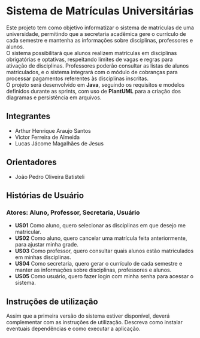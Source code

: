 # Sistema de Matrículas Universitárias
Este projeto tem como objetivo informatizar o sistema de matrículas de uma universidade, permitindo que a secretaria acadêmica gere o currículo de cada semestre e mantenha as informações sobre disciplinas, professores e alunos.  
O sistema possibilitará que alunos realizem matrículas em disciplinas obrigatórias e optativas, respeitando limites de vagas e regras para ativação de disciplinas. Professores poderão consultar as listas de alunos matriculados, e o sistema integrará com o módulo de cobranças para processar pagamentos referentes às disciplinas inscritas.  
O projeto será desenvolvido em **Java**, seguindo os requisitos e modelos definidos durante as sprints, com uso de **PlantUML** para a criação dos diagramas e persistência em arquivos.


## Integrantes
* Arthur Henrique Araujo Santos
* Victor Ferreira de Almeida
* Lucas Jácome Magalhães de Jesus

## Orientadores
* João Pedro Oliveira Batisteli

## Histórias de Usuário
### Atores: Aluno, Professor, Secretaria, Usuário
- **US01** Como aluno, quero selecionar as disciplinas em que desejo me matricular.  
- **US02** Como aluno, quero cancelar uma matrícula feita anteriormente, para ajustar minha grade.  
- **US03** Como professor, quero consultar quais alunos estão matriculados em minhas disciplinas.  
- **US04** Como secretaria, quero gerar o currículo de cada semestre e manter as informações sobre disciplinas, professores e alunos.   
- **US05** Como usuário, quero fazer login com minha senha para acessar o sistema.  

## Instruções de utilização
Assim que a primeira versão do sistema estiver disponível, deverá complementar com as instruções de utilização. Descreva como instalar eventuais dependências e como executar a aplicação.
